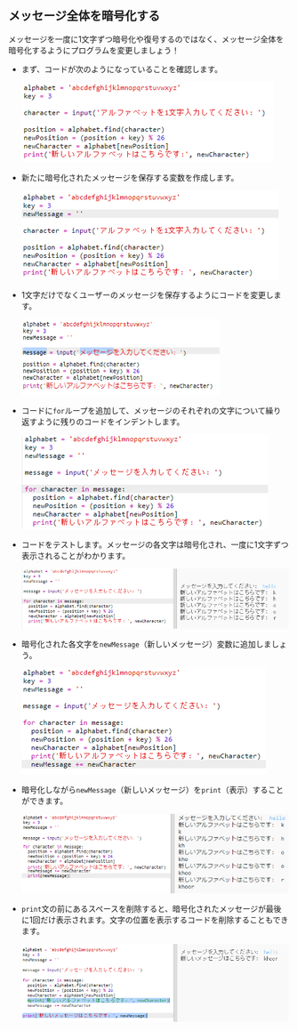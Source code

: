 ## メッセージ全体を暗号化する

メッセージを一度に1文字ずつ暗号化や復号するのではなく、メッセージ全体を暗号化するようにプログラムを変更しましょう！

+ まず、コードが次のようになっていることを確認します。
    
    ![スクリーンショット](images/messages-character-finished.png)

+ 新たに暗号化されたメッセージを保存する変数を作成します。
    
    ![スクリーンショット](images/messages-newmessage.png)

+ 1文字だけでなくユーザーのメッセージを保存するようにコードを変更します。
    
    ![スクリーンショット](images/messages-message.png)

+ コードに`for`ループを追加して、メッセージのそれぞれの文字について繰り返すように残りのコードをインデントします。
    
    ![スクリーンショット](images/messages-loop.png)

+ コードをテストします。メッセージの各文字は暗号化され、一度に1文字ずつ表示されることがわかります。
    
    ![スクリーンショット](images/messages-loop-test.png)

+ 暗号化された各文字を`newMessage`（新しいメッセージ）変数に追加しましょう。
    
    ![スクリーンショット](images/messges-message-add-character.png)

+ 暗号化しながら`newMessage`（新しいメッセージ）を`print`（表示）することができます。
    
    ![スクリーンショット](images/messages-print-message-characters.png)

+ `print`文の前にあるスペースを削除すると、暗号化されたメッセージが最後に1回だけ表示されます。文字の位置を表示するコードを削除することもできます。
    
    ![スクリーンショット](images/messages-print-message-comment.png)